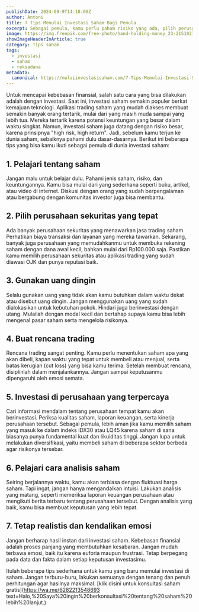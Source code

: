 ```yaml
---
publishDate: 2024-09-9T14:18:00Z
author: Antoni 
title: 7 Tips Memulai Investasi Saham Bagi Pemula  
excerpt: Sebagai pemula, kamu perlu paham risiko yang ada, pilih perusahaan sekuritas yang pas, pakai uang dingin, dan tetap disiplin dalam rencana serta analisis saham supaya investasimu bisa maksimal. 
image: https://img.freepik.com/free-photo/hand-holding-money_23-2151027590.jpg t=st=1725868648~exp=1725872248~hmac=8017ff1ad2cacd6a448684505092df0ff954b2712e38b5f32aebd07f028b0e43&w=740
showImageHeaderInArticle: true
category: Tips saham
tags:
  - investasi
  - saham
  - reksadana
metadata:
  canonical: https://mulaiinvestasisaham.com/7-Tips-Memulai-Investasi-Saham-Bagi-Pemula
---
```


Untuk mencapai kebebasan finansial, salah satu cara yang bisa dilakukan adalah dengan investasi. Saat ini, investasi saham semakin populer berkat kemajuan teknologi. Aplikasi trading saham yang mudah diakses membuat semakin banyak orang tertarik, mulai dari yang masih muda sampai yang lebih tua. Mereka tertarik karena potensi keuntungan yang besar dalam waktu singkat. Namun, investasi saham juga datang dengan risiko besar, karena prinsipnya "high risk, high return". Jadi, sebelum kamu terjun ke dunia saham, sebaiknya pahami dulu dasar-dasarnya. Berikut ini beberapa tips yang bisa kamu ikuti sebagai pemula di dunia investasi saham:

## 1. **Pelajari tentang saham** 
Jangan malu untuk belajar dulu. Pahami jenis saham, risiko, dan keuntungannya. Kamu bisa mulai dari yang sederhana seperti buku, artikel, atau video di internet. Diskusi dengan orang yang sudah berpengalaman atau bergabung dengan komunitas investor juga bisa membantu.  
     
## 2. **Pilih perusahaan sekuritas yang tepat** 
Ada banyak perusahaan sekuritas yang menawarkan jasa trading saham. Perhatikan biaya transaksi dan layanan yang mereka tawarkan. Sekarang, banyak juga perusahaan yang memudahkanmu untuk membuka rekening saham dengan dana awal kecil, bahkan mulai dari Rp100.000 saja. Pastikan kamu memilih perusahaan sekuritas atau aplikasi trading yang sudah diawasi OJK dan punya reputasi baik.  
     
## 3. **Gunakan uang dingin** 
Selalu gunakan uang yang tidak akan kamu butuhkan dalam waktu dekat atau disebut uang dingin. Jangan menggunakan uang yang sudah dialokasikan untuk kebutuhan pokok. Hindari juga berinvestasi dengan utang. Mulailah dengan modal kecil dan bertahap supaya kamu bisa lebih mengenal pasar saham serta mengelola risikonya.

## 4. **Buat rencana trading** 
Rencana trading sangat penting. Kamu perlu menentukan saham apa yang akan dibeli, kapan waktu yang tepat untuk membeli atau menjual, serta batas kerugian (cut loss) yang bisa kamu terima. Setelah membuat rencana, disiplinlah dalam menjalankannya. Jangan sampai keputusanmu dipengaruhi oleh emosi semata.

## 5. **Investasi di perusahaan yang terpercaya** 
Cari informasi mendalam tentang perusahaan tempat kamu akan berinvestasi. Periksa kualitas saham, laporan keuangan, serta kinerja perusahaan tersebut. Sebagai pemula, lebih aman jika kamu memilih saham yang masuk ke dalam indeks IDX30 atau LQ45 karena saham di sana biasanya punya fundamental kuat dan likuiditas tinggi. Jangan lupa untuk melakukan diversifikasi, yaitu membeli saham di beberapa sektor berbeda agar risikonya tersebar.  

## 6. **Pelajari cara analisis saham** 
Seiring berjalannya waktu, kamu akan terbiasa dengan fluktuasi harga saham. Tapi ingat, jangan hanya mengandalkan intuisi. Lakukan analisis yang matang, seperti memeriksa laporan keuangan perusahaan atau mengikuti berita terbaru tentang perusahaan tersebut. Dengan analisis yang baik, kamu bisa membuat keputusan yang lebih tepat.

## 7. **Tetap realistis dan kendalikan emosi** 
Jangan berharap hasil instan dari investasi saham. Kebebasan finansial adalah proses panjang yang membutuhkan kesabaran. Jangan mudah terbawa emosi, baik itu karena euforia maupun frustrasi. Tetap berpegang pada data dan fakta dalam setiap keputusan investasimu.

Itulah beberapa tips sederhana untuk kamu yang baru memulai investasi di saham. Jangan terburu-buru, lakukan semuanya dengan tenang dan penuh perhitungan agar hasilnya maksimal. [klik disini untuk konsultasi saham gratis](https://wa.me/6282213548693 text=Halo,%20Saya%20ingin%20berkonsultasi%20tentang%20saham%20lebih%20lanjut.)

